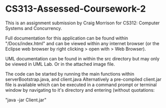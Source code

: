 CS313-Assessed-Coursework-2
===========================

This is an assignment submission by Craig Morrison for CS312: Computer Systems and Concurrency.

Full documentation for this application can be found within "/Docs/index.html" and can be viewed within
 any internet browser (or the Eclipse web browser by right clicking > open with > Web Browser).

 UML documentation can be found in within the src directory but may only be viewed in UML Lab.
 Or in the attached image file.
 
 The code can be started by running the main functions within serverBootstrap.java, and client.java
 Alternatively a pre-compiled client.jar file is available which can be executed in a command prompt
 or terminal window by navigating to it's directory and entering (without quotations:
 
 "java -jar Client.jar"
